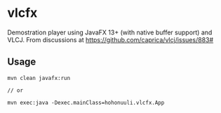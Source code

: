 # vlcfx

Demostration player using JavaFX 13+ (with native buffer support) and VLCJ. From discussions at <https://github.com/caprica/vlcj/issues/883#>

## Usage

```
mvn clean javafx:run

// or

mvn exec:java -Dexec.mainClass=hohonuuli.vlcfx.App
```
